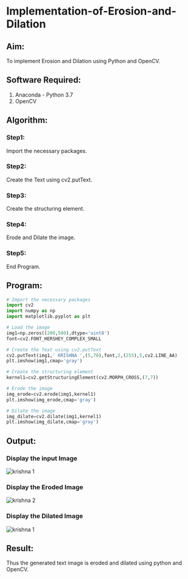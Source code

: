 # Implementation-of-Erosion-and-Dilation
## Aim:
To implement Erosion and Dilation using Python and OpenCV.
## Software Required:
1. Anaconda - Python 3.7
2. OpenCV
## Algorithm:
### Step1:
Import the necessary packages.

### Step2:
Create the Text using cv2.putText.

### Step3:
Create the structuring element.

### Step4:
Erode and Dilate the image.

### Step5:
End Program.

 
## Program:

``` Python
# Import the necessary packages
import cv2
import numpy as np
import matplotlib.pyplot as plt

# Load the image
img1=np.zeros((200,500),dtype='uint8')
font=cv2.FONT_HERSHEY_COMPLEX_SMALL

# Create the Text using cv2.putText
cv2.putText(img1,' KRISHNA ',(5,70),font,2,(255),5,cv2.LINE_AA)
plt.imshow(img1,cmap='gray')

# Create the structuring element
kernel1=cv2.getStructuringElement(cv2.MORPH_CROSS,(7,7))

# Erode the image
img_erode=cv2.erode(img1,kernel1)
plt.imshow(img_erode,cmap='gray')

# Dilate the image
img_dilate=cv2.dilate(img1,kernel1)
plt.imshow(img_dilate,cmap='gray')

```
## Output:

### Display the input Image
![krishna 1](https://user-images.githubusercontent.com/75241177/171628993-5821b43a-9a84-4f14-895c-c73d4abd1439.jpg)



### Display the Eroded Image
![krishna  2](https://user-images.githubusercontent.com/75241177/171629010-02ca649f-17ed-4cb0-b31d-36ef35db71dd.jpg)


### Display the Dilated Image
![krishna 1](https://user-images.githubusercontent.com/75241177/171629029-29313f7c-3962-4319-bdb5-1b4b24fa6fe8.jpg)




## Result:
Thus the generated text image is eroded and dilated using python and OpenCV.
